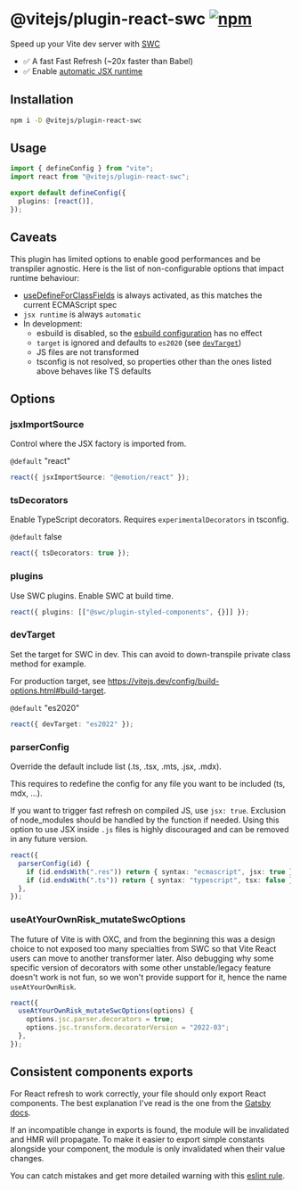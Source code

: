 












# @vitejs/plugin-react-swc [![npm](https://img.shields.io/npm/v/@vitejs/plugin-react-swc)](https://www.npmjs.com/package/@vitejs/plugin-react-swc)

Speed up your Vite dev server with [SWC](https://swc.rs/)

- ✅ A fast Fast Refresh (~20x faster than Babel)
- ✅ Enable [automatic JSX runtime](https://reactjs.org/blog/2020/09/22/introducing-the-new-jsx-transform.html)

## Installation

```sh
npm i -D @vitejs/plugin-react-swc
```

## Usage

```ts
import { defineConfig } from "vite";
import react from "@vitejs/plugin-react-swc";

export default defineConfig({
  plugins: [react()],
});
```

## Caveats

This plugin has limited options to enable good performances and be transpiler agnostic. Here is the list of non-configurable options that impact runtime behaviour:

- [useDefineForClassFields](https://www.typescriptlang.org/docs/handbook/release-notes/typescript-3-7.html#the-usedefineforclassfields-flag-and-the-declare-property-modifier) is always activated, as this matches the current ECMAScript spec
- `jsx runtime` is always `automatic`
- In development:
  - esbuild is disabled, so the [esbuild configuration](https://vitejs.dev/config/shared-options.html#esbuild) has no effect
  - `target` is ignored and defaults to `es2020` (see [`devTarget`](#devtarget))
  - JS files are not transformed
  - tsconfig is not resolved, so properties other than the ones listed above behaves like TS defaults

## Options

### jsxImportSource

Control where the JSX factory is imported from.

`@default` "react"

```ts
react({ jsxImportSource: "@emotion/react" });
```

### tsDecorators

Enable TypeScript decorators. Requires `experimentalDecorators` in tsconfig.

`@default` false

```ts
react({ tsDecorators: true });
```

### plugins

Use SWC plugins. Enable SWC at build time.

```ts
react({ plugins: [["@swc/plugin-styled-components", {}]] });
```

### devTarget

Set the target for SWC in dev. This can avoid to down-transpile private class method for example.

For production target, see https://vitejs.dev/config/build-options.html#build-target.

`@default` "es2020"

```ts
react({ devTarget: "es2022" });
```

### parserConfig

Override the default include list (.ts, .tsx, .mts, .jsx, .mdx).

This requires to redefine the config for any file you want to be included (ts, mdx, ...).

If you want to trigger fast refresh on compiled JS, use `jsx: true`. Exclusion of node_modules should be handled by the function if needed. Using this option to use JSX inside `.js` files is highly discouraged and can be removed in any future version.

```ts
react({
  parserConfig(id) {
    if (id.endsWith(".res")) return { syntax: "ecmascript", jsx: true };
    if (id.endsWith(".ts")) return { syntax: "typescript", tsx: false };
  },
});
```

### useAtYourOwnRisk_mutateSwcOptions

The future of Vite is with OXC, and from the beginning this was a design choice to not exposed too many specialties from SWC so that Vite React users can move to another transformer later.
Also debugging why some specific version of decorators with some other unstable/legacy feature doesn't work is not fun, so we won't provide support for it, hence the name `useAtYourOwnRisk`.

```ts
react({
  useAtYourOwnRisk_mutateSwcOptions(options) {
    options.jsc.parser.decorators = true;
    options.jsc.transform.decoratorVersion = "2022-03";
  },
});
```

## Consistent components exports

For React refresh to work correctly, your file should only export React components. The best explanation I've read is the one from the [Gatsby docs](https://www.gatsbyjs.com/docs/reference/local-development/fast-refresh/#how-it-works).

If an incompatible change in exports is found, the module will be invalidated and HMR will propagate. To make it easier to export simple constants alongside your component, the module is only invalidated when their value changes.

You can catch mistakes and get more detailed warning with this [eslint rule](https://github.com/ArnaudBarre/eslint-plugin-react-refresh).

